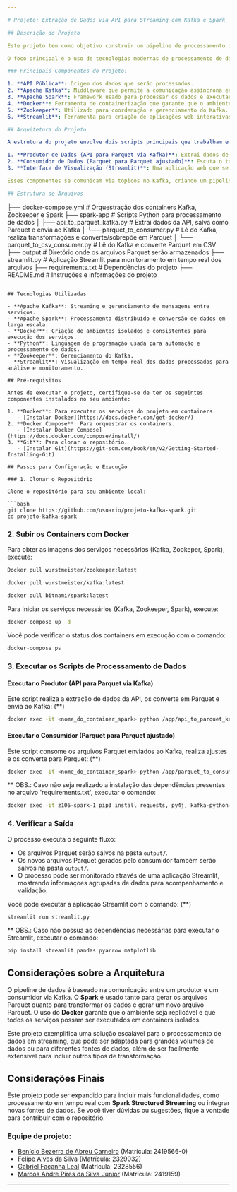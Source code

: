 ```yaml
---

# Projeto: Extração de Dados via API para Streaming com Kafka e Spark

## Descrição do Projeto

Este projeto tem como objetivo construir um pipeline de processamento de dados em tempo real (streaming) utilizando Apache Kafka e Apache Spark. A aplicação extrai dados de uma API pública, salva os dados em arquivos no formato Parquet, envia esses arquivos para o Kafka, e posteriormente um consumidor lê esses arquivos, realiza transformações para normalização dos dados e armazena o resultado novamente em Parquet.

O foco principal é o uso de tecnologias modernas de processamento de dados e streaming, simulando um fluxo contínuo de dados que pode ser escalado para grandes volumes.

### Principais Componentes do Projeto:

1. **API Pública**: Origem dos dados que serão processados.
2. **Apache Kafka**: Middleware que permite a comunicação assíncrona entre os componentes do sistema (produtores e consumidores).
3. **Apache Spark**: Framework usado para processar os dados e executar transformações complexas, além de converter formatos de dados (Parquet para Parquet ajustado).
4. **Docker**: Ferramenta de containerização que garante que o ambiente de desenvolvimento seja replicável e isolado.
5. **Zookeeper**: Utilizado para coordenação e gerenciamento do Kafka.
6. **Streamlit**: Ferramenta para criação de aplicações web interativas que permite a visualização em tempo real dos dados processados, facilitando a análise e o monitoramento dos resultados de forma amigável e acessível.

## Arquitetura do Projeto

A estrutura do projeto envolve dois scripts principais que trabalham em conjunto para realizar o fluxo de dados:

1. **Produtor de Dados (API para Parquet via Kafka)**: Extrai dados de uma API pública, salva-os em formato Parquet e envia as referências dos arquivos para o Kafka.
2. **Consumidor de Dados (Parquet para Parquet ajustado)**: Escuta o tópico Kafka, consome os arquivos Parquet, ajusta os dados e armazena o resultado em novo Parquet.
3. **Interface de Visualização (Streamlit)**: Uma aplicação web que se conecta ao sistema para visualizar os dados processados em tempo real, permitindo aos usuários monitorar e analisar os resultados de forma interativa e amigável.

Esses componentes se comunicam via tópicos no Kafka, criando um pipeline de processamento assíncrono que simula um fluxo de dados em tempo real. O Streamlit complementa esse fluxo ao fornecer uma interface visual para a exploração dos dados, facilitando a tomada de decisões informadas.

## Estrutura de Arquivos

```
├── docker-compose.yml         # Orquestração dos containers Kafka, Zookeeper e Spark
├── spark-app                  # Scripts Python para processamento de dados
│   ├── api_to_parquet_kafka.py      # Extrai dados da API, salva como Parquet e envia ao Kafka
│   └── parquet_to_consumer.py       # Lê do Kafka, realiza transformações e converte/sobrepõe em Parquet
│   └── parquet_to_csv_consumer.py   # Lê do Kafka e converte Parquet em CSV
├── output                     # Diretório onde os arquivos Parquet serão armazenados
├── streamlit.py               # Aplicação Streamlit para monitoramento em tempo real dos arquivos
├── requirements.txt           # Dependências do projeto
├── README.md                  # Instruções e informações do projeto
```

## Tecnologias Utilizadas

- **Apache Kafka**: Streaming e gerenciamento de mensagens entre serviços.
- **Apache Spark**: Processamento distribuído e conversão de dados em larga escala.
- **Docker**: Criação de ambientes isolados e consistentes para execução dos serviços.
- **Python**: Linguagem de programação usada para automação e processamento de dados.
- **Zookeeper**: Gerenciamento do Kafka.
- **Streamlit**: Visualização em tempo real dos dados processados para análise e monitoramento.

## Pré-requisitos

Antes de executar o projeto, certifique-se de ter os seguintes componentes instalados no seu ambiente:

1. **Docker**: Para executar os serviços do projeto em containers.
   - [Instalar Docker](https://docs.docker.com/get-docker/)
2. **Docker Compose**: Para orquestrar os containers.
   - [Instalar Docker Compose](https://docs.docker.com/compose/install/)
3. **Git**: Para clonar o repositório.
   - [Instalar Git](https://git-scm.com/book/en/v2/Getting-Started-Installing-Git)

## Passos para Configuração e Execução

### 1. Clonar o Repositório

Clone o repositório para seu ambiente local:

```bash
git clone https://github.com/usuario/projeto-kafka-spark.git
cd projeto-kafka-spark
```

### 2. Subir os Containers com Docker

Para obter as imagens dos serviços necessários (Kafka, Zookeper, Spark), execute:

```bash
Docker pull wurstmeister/zookeeper:latest
```
```bash
docker pull wurstmeister/kafka:latest
```
```bash
docker pull bitnami/spark:latest
```

Para iniciar os serviços necessários (Kafka, Zookeeper, Spark), execute:

```bash
docker-compose up -d
```

Você pode verificar o status dos containers em execução com o comando:

```bash
docker-compose ps
```

### 3. Executar os Scripts de Processamento de Dados

#### Executar o Produtor (API para Parquet via Kafka)

Este script realiza a extração de dados da API, os converte em Parquet e envia ao Kafka: (**)

```bash
docker exec -it <nome_do_container_spark> python /app/api_to_parquet_kafka.py
```

#### Executar o Consumidor (Parquet para Parquet ajustado)

Este script consome os arquivos Parquet enviados ao Kafka, realiza ajustes e os converte para Parquet: (**)

```bash
docker exec -it <nome_do_container_spark> python /app/parquet_to_consumer.py
```

** OBS.: Caso não seja realizado a instalação das dependências presentes no arquivo 'requirements.txt', executar o comando:

```bash
docker exec -it z106-spark-1 pip3 install requests, py4j, kafka-python-ng, pyspark, six
```

### 4. Verificar a Saída
O processo executa o seguinte fluxo:

- Os arquivos Parquet serão salvos na pasta `output/`.
- Os novos arquivos Parquet gerados pelo consumidor também serão salvos na pasta `output/`.
- O processo pode ser monitorado através de uma aplicação Streamlit, mostrando informaçoes agrupadas de dados para acompanhamento e validação.

Você pode executar a aplicação Streamlit com o comando: (**)

```bash
streamlit run streamlit.py
```

** OBS.: Caso não possua as dependências necessárias para executar o Streamlit, executar o comando:

```bash
pip install streamlit pandas pyarrow matplotlib
```

## Considerações sobre a Arquitetura

O pipeline de dados é baseado na comunicação entre um produtor e um consumidor via Kafka. O **Spark** é usado tanto para gerar os arquivos Parquet quanto para transformar os dados e gerar um novo arquivo Parquet. O uso do **Docker** garante que o ambiente seja replicável e que todos os serviços possam ser executados em containers isolados.

Este projeto exemplifica uma solução escalável para o processamento de dados em streaming, que pode ser adaptada para grandes volumes de dados ou para diferentes fontes de dados, além de ser facilmente extensível para incluir outros tipos de transformação.

## Considerações Finais

Este projeto pode ser expandido para incluir mais funcionalidades, como processamento em tempo real com **Spark Structured Streaming** ou integrar novas fontes de dados. Se você tiver dúvidas ou sugestões, fique à vontade para contribuir com o repositório.

### Equipe de projeto:

- [Benício Bezerra de Abreu Carneiro](https://github.com/becarneiro) (Matrícula: 2419566-0)
- [Felipe Alves da Silva](https://github.com/felipealvss) (Matrícula: 2329032)
- [Gabriel Façanha Leal](https://github.com/gabriel1305) (Matrícula: 2328556)
- [Marcos Andre Pires da Silva Junior](https://github.com/DavidPiires) (Matrícula: 2419159)

---
```


